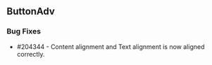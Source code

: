 ## ButtonAdv

### Bug Fixes

* \#204344 - Content alignment and Text alignment is now aligned correctly.